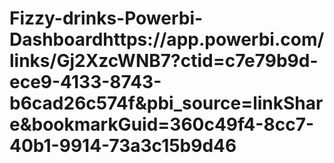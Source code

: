 # Fizzy-drinks-Powerbi-Dashboardhttps://app.powerbi.com/links/Gj2XzcWNB7?ctid=c7e79b9d-ece9-4133-8743-b6cad26c574f&pbi_source=linkShare&bookmarkGuid=360c49f4-8cc7-40b1-9914-73a3c15b9d46
